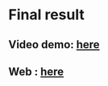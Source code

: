 # Final result
## Video demo: [here](https://drive.google.com/drive/folders/10n0Jo9gbHQKDRPrxKFAoRuj2L389Cm9s) 
## Web : [here](http://bk-hk231-dadn-smarthome.link/)
